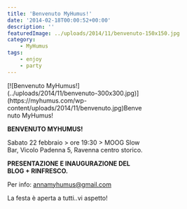 ```yaml
---
title: 'Benvenuto MyHumus!'
date: '2014-02-18T00:00:52+00:00'
description: ''
featuredImage: ../uploads/2014/11/benvenuto-150x150.jpg
category:
    - MyHumus
tags:
    - enjoy
    - party
---
```



<div class="wp-caption alignright" id="attachment_74" style="width: 310px">[![Benvenuto MyHumus!](../uploads/2014/11/benvenuto-300x300.jpg)](https://myhumus.com/wp-content/uploads/2014/11/benvenuto.jpg)Benvenuto MyHumus!

**BENVENUTO MYHUMUS!**

Sabato 22 febbraio &gt; ore 19:30 &gt; MOOG Slow Bar, Vicolo Padenna 5, Ravenna centro storico.

**PRESENTAZIONE E INAUGURAZIONE DEL BLOG + RINFRESCO.**

Per info: annamyhumus@gmail.com

La festa è aperta a tutti..vi aspetto!

